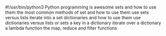 #!/usr/bin/python3
Python programming is awesome
sets and how to use them
the most common methods of set and how to use them
use sets versus lists
iterate into a set
dictionaries and how to use them
use dictionaries versus lists or sets
a key in a dictionary
iterate over a dictionary
a lambda function
the map, reduce and filter functions
